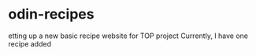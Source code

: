 # odin-recipes
etting up a new basic recipe website for TOP project
Currently, I have one recipe added